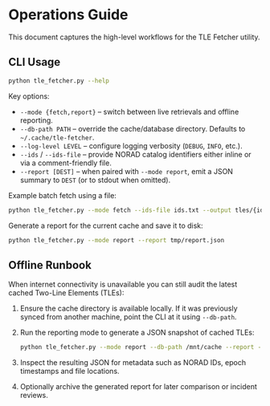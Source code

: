 # Operations Guide

This document captures the high-level workflows for the TLE Fetcher utility.

## CLI Usage

```bash
python tle_fetcher.py --help
```

Key options:

- `--mode {fetch,report}` – switch between live retrievals and offline reporting.
- `--db-path PATH` – override the cache/database directory. Defaults to
  `~/.cache/tle-fetcher`.
- `--log-level LEVEL` – configure logging verbosity (`DEBUG`, `INFO`, etc.).
- `--ids` / `--ids-file` – provide NORAD catalog identifiers either inline or via a
  comment-friendly file.
- `--report [DEST]` – when paired with `--mode report`, emit a JSON summary to `DEST`
  (or to stdout when omitted).

Example batch fetch using a file:

```bash
python tle_fetcher.py --mode fetch --ids-file ids.txt --output tles/{id}.tle
```

Generate a report for the current cache and save it to disk:

```bash
python tle_fetcher.py --mode report --report tmp/report.json
```

## Offline Runbook

When internet connectivity is unavailable you can still audit the latest cached
Two-Line Elements (TLEs):

1. Ensure the cache directory is available locally. If it was previously synced
   from another machine, point the CLI at it using `--db-path`.
2. Run the reporting mode to generate a JSON snapshot of cached TLEs:

   ```bash
   python tle_fetcher.py --mode report --db-path /mnt/cache --report -
   ```

3. Inspect the resulting JSON for metadata such as NORAD IDs, epoch timestamps
   and file locations.
4. Optionally archive the generated report for later comparison or incident
   reviews.
